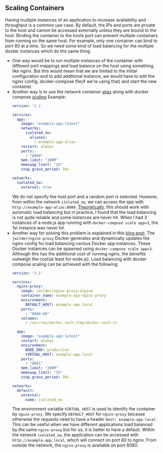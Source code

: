 ## Scaling Containers
Having multiple instances of an application to increase availability and throughput is a common use case.
By default, the IPs and ports are private to the host and cannot be accessed externally unless they are bound to the host.
Binding the container to the hosts port can prevent multiple containers from running on the same host.
For example, only one container can bind to port 80 at a time.
So we need some kind of load balancing for the multiple docker instances which do the same thing.

  - One way would be to run multiple instances of the container with different port mappings
    and load balance on the host using something like nginx.
    But this would mean that we are limited to the initial configuration and to add additional instance,
    we would have to edit the nginx config, docker-compose file(if we're using that) and start the new container.
  - Another way is to use the network container [alias](https://docs.docker.com/compose/compose-file/compose-file-v2/#aliases)
    along with docker compose [scaling](https://docs.docker.com/compose/reference/scale/)
    Example:
    ```yml
    version: '2.1'

    services:
      app:
        image: "example-app:latest"
        networks:
          isolated_nw:
            aliases:
              - example-app-alias
        restart: always
        ports:
          - "8080"
        mem_limit: "300M"
        memswap_limit: "1G"
        stop_grace_period: 30s

    networks:
      isolated_nw:
        external: true

    ```
    We do not specify the host port and a random port is selected.
    However, from within the network `isolated_nw`, we can access the app with `http://example-app-alias:8080`.
    [Theoretically](https://docs.docker.com/engine/userguide/networking/work-with-networks/#resolving-multiple-containers-to-a-single-alias),
    this should work with automatic load balancing but in practice, I found that the load balancing is not quite reliable and some instances are never hit.
    When I had 3 instances of a node.js app running with `docker-compose scale app=3`, the 1st instance was never hit.
  - Another way for solving this problem is explained in this [blog post](http://jasonwilder.com/blog/2014/03/25/automated-nginx-reverse-proxy-for-docker/).
    The `jwilder/nginx-proxy` Docker generates and dynamically updates the nginx config for load balancing various Docker app instances.
    These Docker instances can be spawned using `docker-compose scale app=3`.
    Although this has the additional cost of running nginx, the benefits outweigh the cost(at least for node.js).
    Load balancing with docker compose scaling can be achieved with the following:
    ```yml
    version: '2.1'

    services:
      nginx-proxy:
        image: jwilder/nginx-proxy:alpine
        container_name: example-app-nginx-proxy
        environment:
          DEFAULT_HOST: example-app.local
        ports:
          - "8080:80"
        volumes:
          - /var/run/docker.sock:/tmp/docker.sock:ro

      app:
        image: "example-app:latest"
        restart: always
        environment:
          NODE_ENV: production
          VIRTUAL_HOST: example-app.local
        ports:
          - "8081"
        mem_limit: "300M"
        memswap_limit: "1G"
        stop_grace_period: 30s

    networks:
      default:
        external:
          name: isolated_nw

    ```
    The environment variable `VIRTUAL_HOST` is used to identify the container by `nginx-proxy`.
    We specify `DEFAULT_HOST` for `nginx-proxy` because otherwise the requests need to have a header `Host: example-app.local`.
    This can be useful when we have different applications load balanced by the same `nginx-proxy` but for us, it is better to have a default.
    Within the network `isolated_nw`, the application can be accessed with `http://example-app.local`, which will connect on port 80 to nginx.
    From outside the network, the `nginx-proxy` is available on port 8080.
